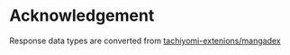 # Acknowledgement

Response data types are converted from [tachiyomi-extenions/mangadex](https://github.com/tachiyomiorg/tachiyomi-extensions/)
